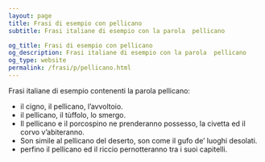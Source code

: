 ```yaml
---
layout: page
title: Frasi di esempio con pellicano 
subtitle: Frasi italiane di esempio con la parola  pellicano

og_title: Frasi di esempio con pellicano 
og_description: Frasi italiane di esempio con la parola  pellicano
og_type: website
permalink: /frasi/p/pellicano.html
---
```


Frasi italiane di esempio contenenti la parola pellicano:


- il cigno, il pellicano, l’avvoltoio.
- il pellicano, il tùffolo, lo smergo.
- Il pellicano e il porcospino ne prenderanno possesso, la civetta ed il corvo v’abiteranno.
- Son simile al pellicano del deserto, son come il gufo de’ luoghi desolati.
- perfino il pellicano ed il riccio pernotteranno tra i suoi capitelli.

